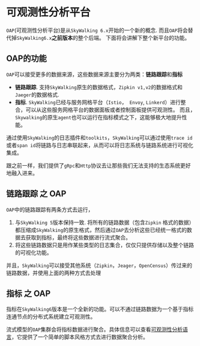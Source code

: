 # 可观测性分析平台
`OAP`(可观测性分析平台)是从`SkyWalking 6.x`开始的一个新的概念. 而且`OAP`将会替代掉`SkyWalking6.x`**之前版本**的整个后端。 
下面将会讲解下整个新平台的功能。

## OAP的功能
`OAP`可以接受更多的数据来源，这些数据来源主要分为两类：**链路跟踪**和**指标**
- **链路跟踪**. 支持`SkyWalking`原生的数据格式，`Zipkin v1,v2`的数据格式和`Jaeger`的数据格式.
- **指标**. `SkyWalking`已经与服务网格平台（`Istio`，` Envoy`, `Linkerd`）进行整合，可以从这些服务网格平台的数据面板或者控制面板提供可观测性。
而且，`Skywalking`的原生`agent`也可以运行在指标模式之下，这能够极大地提升性能。

通过使用`SkyWalking`的日志插件和`toolkits`，`SkyWalking`可以通过使用`trace id`或者`span id`将链路与日志串联起来，从而可以将日志系统与链路系统进行可视化集成。

跟之前一样，我们提供了`gRpc`和`Http`协议去让那些我们无法支持的生态系统更好地融入进来。

## 链路跟踪 之 OAP
`OAP`中的链路跟踪有两条方式去运行，
1. 与`SkyWalking 5`版本保持一致. 将所有的链路数据（包含`Zipkin` 格式的数据）都压缩成`SkyWalking`的原生格式，然后通过`OAP`去分析这些已经统一格式的数据去获取到指标，最终将这些数据进行流式聚合。
2. 将这些链路数据只是用作某些类型的日志集合，仅仅只提供存储以及整个链路的可视化功能。

并且，`SkyWalking`可以接受其他系统（`Zipkin`，`Jeager`，`OpenCensus`）传过来的链路数据，并使用上面的两种方式去处理

## 指标 之 OAP
指标在`SkyWalking6`版本是一个全新的功能。可以不通过链路数据为一个基于指标连通节点的分布式系统建立可观测性。

流式模型的`OAP`集群会将指标数据进行聚合。具体信息可以查看[可观测性分析语言](oal.md)，它提供了一个简单的脚本风格方式去进行数据聚合分析。